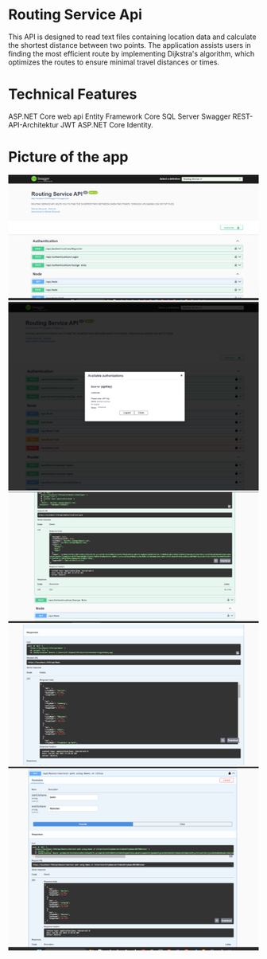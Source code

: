 # Routing Service Api
This API is designed to read text files containing location data and calculate the shortest distance between two points. 
The application assists users in finding the most efficient route by implementing Dijkstra's algorithm, which optimizes the routes to ensure minimal travel distances or times.

# Technical Features
ASP.NET Core web api 
Entity Framework Core
SQL Server
Swagger 
REST-API-Architektur
JWT 
ASP.NET Core Identity. 

# Picture of the app 
![Authentication](BilderVonApp/AuthenticationEndPoint.png)
![Login Successful](BilderVonApp/LoginSuccess.png)
![Login Token](BilderVonApp/LoginToken.png)
![Get All Nodes](BilderVonApp/200Respons-.png)
![Get Short Path](BilderVonApp/RouterByCitiesNamesEndPoint-.png)
